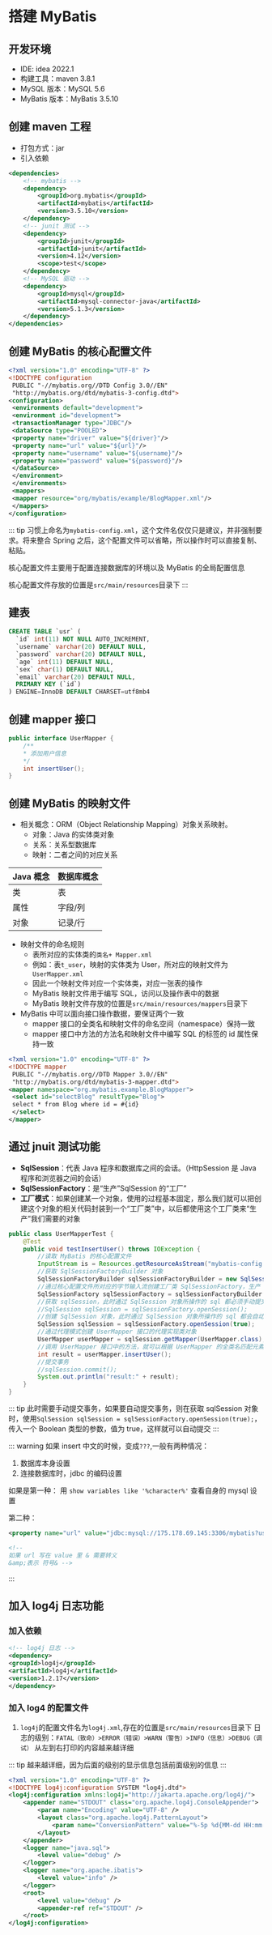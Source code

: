 # 搭建 MyBatis

## 开发环境

- IDE: idea 2022.1
- 构建工具：maven 3.8.1
- MySQL 版本：MySQL 5.6
- MyBatis 版本：MyBatis 3.5.10

## 创建 maven 工程

- 打包方式：jar
- 引入依赖


```xml
<dependencies>
    <!-- mybatis -->
    <dependency>
        <groupId>org.mybatis</groupId>
        <artifactId>mybatis</artifactId>
        <version>3.5.10</version>
    </dependency>
    <!-- junit 测试 -->
    <dependency>
        <groupId>junit</groupId>
        <artifactId>junit</artifactId>
        <version>4.12</version>
        <scope>test</scope>
    </dependency>
    <!-- MySQL 驱动 -->
    <dependency>
        <groupId>mysql</groupId>
        <artifactId>mysql-connector-java</artifactId>
        <version>5.1.3</version>
    </dependency>
</dependencies>
```

## 创建 MyBatis 的核心配置文件

```xml
<?xml version="1.0" encoding="UTF-8" ?>
<!DOCTYPE configuration
 PUBLIC "-//mybatis.org//DTD Config 3.0//EN"
 "http://mybatis.org/dtd/mybatis-3-config.dtd">
<configuration>
 <environments default="development">
 <environment id="development">
 <transactionManager type="JDBC"/>
 <dataSource type="POOLED">
 <property name="driver" value="${driver}"/>
 <property name="url" value="${url}"/>
 <property name="username" value="${username}"/>
 <property name="password" value="${password}"/>
 </dataSource>
 </environment>
 </environments>
 <mappers>
 <mapper resource="org/mybatis/example/BlogMapper.xml"/>
 </mappers>
</configuration>
```

::: tip
习惯上命名为`mybatis-config.xml`，这个文件名仅仅只是建议，并非强制要求。将来整合 Spring 之后，这个配置文件可以省略，所以操作时可以直接复制、粘贴。

核心配置文件主要用于配置连接数据库的环境以及 MyBatis 的全局配置信息

核心配置文件存放的位置是`src/main/resources`目录下
:::


## 建表

```sql
CREATE TABLE `usr` (
  `id` int(11) NOT NULL AUTO_INCREMENT,
  `username` varchar(20) DEFAULT NULL,
  `password` varchar(20) DEFAULT NULL,
  `age` int(11) DEFAULT NULL,
  `sex` char(1) DEFAULT NULL,
  `email` varchar(20) DEFAULT NULL,
  PRIMARY KEY (`id`)
) ENGINE=InnoDB DEFAULT CHARSET=utf8mb4
```

## 创建 mapper 接口

```java
public interface UserMapper {
	/**
	* 添加用户信息
	*/
	int insertUser();
}
```


## 创建 MyBatis 的映射文件

- 相关概念：ORM（Object Relationship Mapping）对象关系映射。
    - 对象：Java 的实体类对象
    - 关系：关系型数据库
    - 映射：二者之间的对应关系

Java 概念|数据库概念
--|--
类|表
属性|字段/列
对象|记录/行

- 映射文件的命名规则
    - 表所对应的实体类的`类名+ Mapper.xml`
    - 例如：表`t_user`，映射的实体类为 User，所对应的映射文件为`UserMapper.xml`
    - 因此一个映射文件对应一个实体类，对应一张表的操作
    - MyBatis 映射文件用于编写 SQL，访问以及操作表中的数据
    - MyBatis 映射文件存放的位置是`src/main/resources/mappers`目录下
- MyBatis 中可以面向接口操作数据，要保证两个一致
    - mapper 接口的全类名和映射文件的命名空间（namespace）保持一致
    - mapper 接口中方法的方法名和映射文件中编写 SQL 的标签的 id 属性保持一致


```xml
<?xml version="1.0" encoding="UTF-8" ?>
<!DOCTYPE mapper
 PUBLIC "-//mybatis.org//DTD Mapper 3.0//EN"
 "http://mybatis.org/dtd/mybatis-3-mapper.dtd">
<mapper namespace="org.mybatis.example.BlogMapper">
 <select id="selectBlog" resultType="Blog">
 select * from Blog where id = #{id}
 </select>
</mapper>
```

## 通过 jnuit 测试功能

- <strong>SqlSession</strong>：代表 Java 程序和数据库之间的会话。（HttpSession 是 Java 程序和浏览器之间的会话）
- <strong>SqlSessionFactory</strong>：是“生产”SqlSession 的“工厂”
- <strong>工厂模式</strong>：如果创建某一个对象，使用的过程基本固定，那么我们就可以把创建这个对象的相关代码封装到一个“工厂类”中，以后都使用这个工厂类来“生产”我们需要的对象

```Java
public class UserMapperTest {
    @Test
    public void testInsertUser() throws IOException {
        //读取 MyBatis 的核心配置文件
        InputStream is = Resources.getResourceAsStream("mybatis-config.xml");
        //获取 SqlSessionFactoryBuilder 对象
        SqlSessionFactoryBuilder sqlSessionFactoryBuilder = new SqlSessionFactoryBuilder();
        //通过核心配置文件所对应的字节输入流创建工厂类 SqlSessionFactory，生产 SqlSession 对象
        SqlSessionFactory sqlSessionFactory = sqlSessionFactoryBuilder.build(is);
        //获取 sqlSession，此时通过 SqlSession 对象所操作的 sql 都必须手动提交或回滚事务
        //SqlSession sqlSession = sqlSessionFactory.openSession();
	    //创建 SqlSession 对象，此时通过 SqlSession 对象所操作的 sql 都会自动提交
		SqlSession sqlSession = sqlSessionFactory.openSession(true);
        //通过代理模式创建 UserMapper 接口的代理实现类对象
        UserMapper userMapper = sqlSession.getMapper(UserMapper.class);
        //调用 UserMapper 接口中的方法，就可以根据 UserMapper 的全类名匹配元素文件，通过调用的方法名匹配映射文件中的 SQL 标签，并执行标签中的 SQL 语句
        int result = userMapper.insertUser();
        //提交事务
        //sqlSession.commit();
        System.out.println("result:" + result);
    }
}
```
::: tip
此时需要手动提交事务，如果要自动提交事务，则在获取 sqlSession 对象时，使用`SqlSession sqlSession = sqlSessionFactory.openSession(true);`，传入一个 Boolean 类型的参数，值为 true，这样就可以自动提交
:::


::: warning
如果 insert 中文的时候，变成`???`,一般有两种情况：
1. 数据库本身设置
2. 连接数据库时，jdbc 的编码设置

如果是第一种：
用 `show variables like '%character%'` 查看自身的 mysql 设置

第二种：
```xml
<property name="url" value="jdbc:mysql://175.178.69.145:3306/mybatis?useUnicode=true&amp;characterEncoding=utf-8"/>

<!--
如果 url 写在 value 里 & 需要转义
&amp;表示 符号& -->
```
:::

## 加入 log4j 日志功能

### 加入依赖
```xml
<!-- log4j 日志 -->
<dependency>
<groupId>log4j</groupId>
<artifactId>log4j</artifactId>
<version>1.2.17</version>
</dependency>
```

### 加入 log4 的配置文件
1. `log4j`的配置文件名为`log4j.xml`,存在的位置是`src/main/resources`目录下
日志的级别：`FATAL（致命）>ERROR（错误）>WARN（警告）>INFO（信息）>DEBUG（调试）` 从左到右打印的内容越来越详细

::: tip
越来越详细，因为后面的级别的显示信息包括前面级别的信息
:::

```xml
<?xml version="1.0" encoding="UTF-8" ?>
<!DOCTYPE log4j:configuration SYSTEM "log4j.dtd">
<log4j:configuration xmlns:log4j="http://jakarta.apache.org/log4j/">
    <appender name="STDOUT" class="org.apache.log4j.ConsoleAppender">
        <param name="Encoding" value="UTF-8" />
        <layout class="org.apache.log4j.PatternLayout">
			<param name="ConversionPattern" value="%-5p %d{MM-dd HH:mm:ss,SSS} %m (%F:%L) \n" />
        </layout>
    </appender>
    <logger name="java.sql">
        <level value="debug" />
    </logger>
    <logger name="org.apache.ibatis">
        <level value="info" />
    </logger>
    <root>
        <level value="debug" />
        <appender-ref ref="STDOUT" />
    </root>
</log4j:configuration>

```


